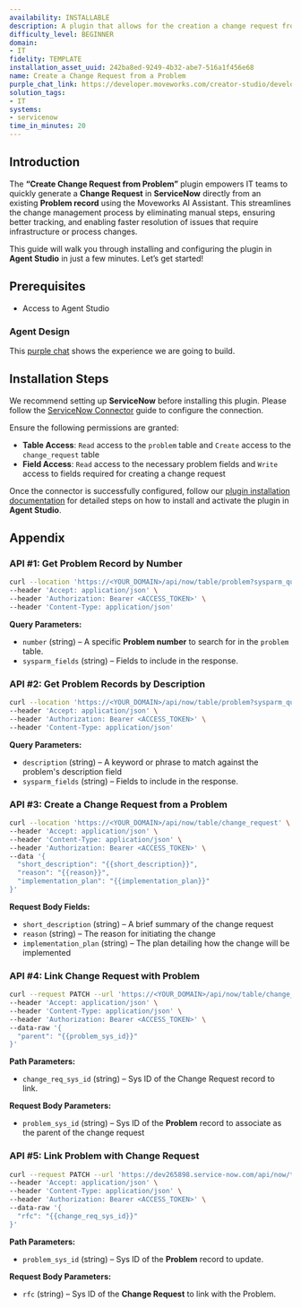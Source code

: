 ```yaml
---
availability: INSTALLABLE
description: A plugin that allows for the creation a change request from a problem.
difficulty_level: BEGINNER
domain:
- IT
fidelity: TEMPLATE
installation_asset_uuid: 242ba8ed-9249-4b32-abe7-516a1f456e68
name: Create a Change Request from a Problem
purple_chat_link: https://developer.moveworks.com/creator-studio/developer-tools/purple-chat?conversation=%7B%22startTimestamp%22%3A%2211%3A43+AM%22%2C%22messages%22%3A%5B%7B%22parts%22%3A%5B%7B%22richText%22%3A%22%3Cp%3EI+need+to+create+a+change+request+from+a+problem%3C%2Fp%3E%22%7D%5D%2C%22role%22%3A%22user%22%7D%2C%7B%22parts%22%3A%5B%7B%22richText%22%3A%22I+can+help+with+that.+Do+you+have+an+incident+number+or+a+description+of+the+problem%3F%22%7D%5D%2C%22role%22%3A%22assistant%22%7D%2C%7B%22parts%22%3A%5B%7B%22richText%22%3A%22The+problem+we%27re+having+with+email+server+outages.%22%7D%5D%2C%22role%22%3A%22user%22%7D%2C%7B%22parts%22%3A%5B%7B%22reasoningSteps%22%3A%5B%7B%22richText%22%3A%22Searching+ServiceNow+for+problems+matching+%27email+server+outages%27%22%2C%22status%22%3A%22success%22%7D%5D%7D%2C%7B%22richText%22%3A%22I+found+a+few+problems+in+%3Cb%3EServiceNow%3C%2Fb%3E+related+to+%27email+server+outages%27.+Please+select+the+correct+one%3A%22%7D%2C%7B%22buttons%22%3A%5B%7B%22buttonText%22%3A%22PRB0040192%3A+Intermittent+email+delivery+delays%22%7D%2C%7B%22buttonText%22%3A%22PRB0040188%3A+Users+unable+to+access+shared+mailboxes%22%7D%2C%7B%22buttonText%22%3A%22None+of+these%22%7D%5D%7D%5D%2C%22role%22%3A%22assistant%22%7D%2C%7B%22parts%22%3A%5B%7B%22richText%22%3A%22PRB0040192%3A+Intermittent+email+delivery+delays%22%7D%5D%2C%22role%22%3A%22user%22%7D%2C%7B%22parts%22%3A%5B%7B%22richText%22%3A%22Got+it.+I%27ll+link+this+change+request+to+problem+%3Cb%3EPRB0040192%3C%2Fb%3E.+What+is+the+reason+for+the+change+and+what+is+the+implementation+plan%3F%22%7D%5D%2C%22role%22%3A%22assistant%22%7D%2C%7B%22parts%22%3A%5B%7B%22richText%22%3A%22The+reason+is+to+increase+server+memory+to+handle+peak+load.+The+plan+is+to+schedule+a+maintenance+window+for+Saturday+at+10+PM%2C+apply+the+memory+upgrade%2C+and+monitor+performance+for+2+hours+post-change.%22%7D%5D%2C%22role%22%3A%22user%22%7D%2C%7B%22parts%22%3A%5B%7B%22richText%22%3A%22%3Cp%3EOkay%2C+I%27m+ready+to+submit+the+change+request+in+%3Cb%3EServiceNow%3C%2Fb%3E.%3C%2Fp%3E%3Cul%3E%3Cli%3E%3Cb%3EAssociated+Problem%3A%3C%2Fb%3E+PRB0040192%3C%2Fli%3E%3Cli%3E%3Cb%3EReason+for+change%3A%3C%2Fb%3E+Increase+server+memory+to+handle+peak+load.%3C%2Fli%3E%3Cli%3E%3Cb%3EImplementation+plan%3A%3C%2Fb%3E+Schedule+a+maintenance+window+for+Saturday+at+10+PM%2C+apply+the+memory+upgrade%2C+and+monitor+performance+for+2+hours+post-change.%3C%2Fli%3E%3C%2Ful%3E%3Cp%3E%3Cb%3EShall+I+proceed%3F%3C%2Fb%3E%3C%2Fp%3E%22%7D%2C%7B%22buttons%22%3A%5B%7B%22buttonText%22%3A%22Submit+Change+Request%22%2C%22style%22%3A%22filled%22%7D%2C%7B%22buttonText%22%3A%22Cancel%22%2C%22style%22%3A%22outlined%22%7D%5D%7D%5D%2C%22role%22%3A%22assistant%22%7D%2C%7B%22parts%22%3A%5B%7B%22richText%22%3A%22Submit+Change+Request%22%7D%5D%2C%22role%22%3A%22user%22%7D%2C%7B%22parts%22%3A%5B%7B%22reasoningSteps%22%3A%5B%7B%22richText%22%3A%22Creating+change+request+from+problem+PRB0040192+in+ServiceNow%22%2C%22status%22%3A%22success%22%7D%5D%7D%2C%7B%22richText%22%3A%22Done%21+I%27ve+submitted+change+request+%3Cb%3ECHG0070221%3C%2Fb%3E%2C+which+is+now+linked+to+problem+%3Cb%3EPRB0040192%3C%2Fb%3E.%22%7D%2C%7B%22citations%22%3A%5B%7B%22citationTitle%22%3A%22CHG0070221%22%2C%22connectorName%22%3A%22servicenow%22%7D%5D%7D%5D%2C%22role%22%3A%22assistant%22%2C%22showFeedbackTray%22%3Atrue%7D%5D%7D
solution_tags:
- IT
systems:
- servicenow
time_in_minutes: 20
---
```


## Introduction

The **“Create Change Request from Problem”** plugin empowers IT teams to quickly generate a **Change Request** in **ServiceNow** directly from an existing **Problem record** using the Moveworks AI Assistant. This streamlines the change management process by eliminating manual steps, ensuring better tracking, and enabling faster resolution of issues that require infrastructure or process changes.

This guide will walk you through installing and configuring the plugin in **Agent Studio** in just a few minutes. Let’s get started!

## **Prerequisites**

- Access to Agent Studio

### Agent Design

This [purple chat](https://developer.moveworks.com/creator-studio/developer-tools/purple-chat?conversation=%7B%22startTimestamp%22%3A%2211%3A43+AM%22%2C%22messages%22%3A%5B%7B%22parts%22%3A%5B%7B%22richText%22%3A%22%3Cp%3EI+need+to+create+a+change+request+from+a+problem%3C%2Fp%3E%22%7D%5D%2C%22role%22%3A%22user%22%7D%2C%7B%22parts%22%3A%5B%7B%22richText%22%3A%22I+can+help+with+that.+Do+you+have+an+incident+number+or+a+description+of+the+problem%3F%22%7D%5D%2C%22role%22%3A%22assistant%22%7D%2C%7B%22parts%22%3A%5B%7B%22richText%22%3A%22The+problem+we%27re+having+with+email+server+outages.%22%7D%5D%2C%22role%22%3A%22user%22%7D%2C%7B%22parts%22%3A%5B%7B%22reasoningSteps%22%3A%5B%7B%22richText%22%3A%22Searching+ServiceNow+for+problems+matching+%27email+server+outages%27%22%2C%22status%22%3A%22success%22%7D%5D%7D%2C%7B%22richText%22%3A%22I+found+a+few+problems+in+%3Cb%3EServiceNow%3C%2Fb%3E+related+to+%27email+server+outages%27.+Please+select+the+correct+one%3A%22%7D%2C%7B%22buttons%22%3A%5B%7B%22buttonText%22%3A%22PRB0040192%3A+Intermittent+email+delivery+delays%22%7D%2C%7B%22buttonText%22%3A%22PRB0040188%3A+Users+unable+to+access+shared+mailboxes%22%7D%2C%7B%22buttonText%22%3A%22None+of+these%22%7D%5D%7D%5D%2C%22role%22%3A%22assistant%22%7D%2C%7B%22parts%22%3A%5B%7B%22richText%22%3A%22PRB0040192%3A+Intermittent+email+delivery+delays%22%7D%5D%2C%22role%22%3A%22user%22%7D%2C%7B%22parts%22%3A%5B%7B%22richText%22%3A%22Got+it.+I%27ll+link+this+change+request+to+problem+%3Cb%3EPRB0040192%3C%2Fb%3E.+What+is+the+reason+for+the+change+and+what+is+the+implementation+plan%3F%22%7D%5D%2C%22role%22%3A%22assistant%22%7D%2C%7B%22parts%22%3A%5B%7B%22richText%22%3A%22The+reason+is+to+increase+server+memory+to+handle+peak+load.+The+plan+is+to+schedule+a+maintenance+window+for+Saturday+at+10+PM%2C+apply+the+memory+upgrade%2C+and+monitor+performance+for+2+hours+post-change.%22%7D%5D%2C%22role%22%3A%22user%22%7D%2C%7B%22parts%22%3A%5B%7B%22richText%22%3A%22%3Cp%3EOkay%2C+I%27m+ready+to+submit+the+change+request+in+%3Cb%3EServiceNow%3C%2Fb%3E.%3C%2Fp%3E%3Cul%3E%3Cli%3E%3Cb%3EAssociated+Problem%3A%3C%2Fb%3E+PRB0040192%3C%2Fli%3E%3Cli%3E%3Cb%3EReason+for+change%3A%3C%2Fb%3E+Increase+server+memory+to+handle+peak+load.%3C%2Fli%3E%3Cli%3E%3Cb%3EImplementation+plan%3A%3C%2Fb%3E+Schedule+a+maintenance+window+for+Saturday+at+10+PM%2C+apply+the+memory+upgrade%2C+and+monitor+performance+for+2+hours+post-change.%3C%2Fli%3E%3C%2Ful%3E%3Cp%3E%3Cb%3EShall+I+proceed%3F%3C%2Fb%3E%3C%2Fp%3E%22%7D%2C%7B%22buttons%22%3A%5B%7B%22buttonText%22%3A%22Submit+Change+Request%22%2C%22style%22%3A%22filled%22%7D%2C%7B%22buttonText%22%3A%22Cancel%22%2C%22style%22%3A%22outlined%22%7D%5D%7D%5D%2C%22role%22%3A%22assistant%22%7D%2C%7B%22parts%22%3A%5B%7B%22richText%22%3A%22Submit+Change+Request%22%7D%5D%2C%22role%22%3A%22user%22%7D%2C%7B%22parts%22%3A%5B%7B%22reasoningSteps%22%3A%5B%7B%22richText%22%3A%22Creating+change+request+from+problem+PRB0040192+in+ServiceNow%22%2C%22status%22%3A%22success%22%7D%5D%7D%2C%7B%22richText%22%3A%22Done%21+I%27ve+submitted+change+request+%3Cb%3ECHG0070221%3C%2Fb%3E%2C+which+is+now+linked+to+problem+%3Cb%3EPRB0040192%3C%2Fb%3E.%22%7D%2C%7B%22citations%22%3A%5B%7B%22citationTitle%22%3A%22CHG0070221%22%2C%22connectorName%22%3A%22servicenow%22%7D%5D%7D%5D%2C%22role%22%3A%22assistant%22%2C%22showFeedbackTray%22%3Atrue%7D%5D%7D) shows the experience we are going to build.

## **Installation Steps**

We recommend setting up **ServiceNow** before installing this plugin. Please follow the [ServiceNow Connector](https://developer.moveworks.com/marketplace/package/?id=servicenow&hist=home%2Cbrws#how-to-implement) guide to configure the connection.

Ensure the following permissions are granted:

- **Table Access**: `Read` access to the `problem` table and `Create` access to the `change_request` table
- **Field Access**: `Read` access to the necessary problem fields and `Write` access to fields required for creating a change request

Once the connector is successfully configured, follow our [plugin installation documentation](https://help.moveworks.com/docs/ai-agent-marketplace-installation) for detailed steps on how to install and activate the plugin in **Agent Studio**.

## **Appendix**

### API #1: Get Problem Record by Number

```bash
curl --location 'https://<YOUR_DOMAIN>/api/now/table/problem?sysparm_query=number={{problem_number}}&sysparm_fields=sys_id,number,short_description,description,state,problem_state,priority,impact,urgency,category' \
--header 'Accept: application/json' \
--header 'Authorization: Bearer <ACCESS_TOKEN>' \
--header 'Content-Type: application/json'
```

**Query Parameters:**

- `number` (string) – A specific **Problem number** to search for in the `problem` table.
- `sysparm_fields` (string) – Fields to include in the response.

### API #2: Get Problem Records by Description

```bash
curl --location 'https://<YOUR_DOMAIN>/api/now/table/problem?sysparm_query=descriptionLIKE{{description}}&sysparm_fields=sys_id,number,short_description,description,state,problem_state,priority,impact,urgency,category' \
--header 'Accept: application/json' \
--header 'Authorization: Bearer <ACCESS_TOKEN>' \
--header 'Content-Type: application/json'
```

**Query Parameters:**

- `description` (string) – A keyword or phrase to match against the problem's description field
- `sysparm_fields` (string) – Fields to include in the response.

### API #3: Create a Change Request from a Problem

```bash
curl --location 'https://<YOUR_DOMAIN>/api/now/table/change_request' \
--header 'Accept: application/json' \
--header 'Content-Type: application/json' \
--header 'Authorization: Bearer <ACCESS_TOKEN>' \
--data '{
  "short_description": "{{short_description}}",
  "reason": "{{reason}}",
  "implementation_plan": "{{implementation_plan}}"
}'
```

**Request Body Fields:**

- `short_description` (string) – A brief summary of the change request
- `reason` (string) – The reason for initiating the change
- `implementation_plan` (string) – The plan detailing how the change will be implemented

### **API #4: Link Change Request with Problem**

```bash
curl --request PATCH --url 'https://<YOUR_DOMAIN>/api/now/table/change_request/{{change_req_sys_id}}' \
--header 'Accept: application/json' \
--header 'Content-Type: application/json' \
--header 'Authorization: Bearer <ACCESS_TOKEN>' \
--data-raw '{
  "parent": "{{problem_sys_id}}"
}'
```

**Path Parameters:**

- `change_req_sys_id` (string) – Sys ID of the Change Request record to link.

**Request Body Parameters:**

- `problem_sys_id` (string) – Sys ID of the **Problem** record to associate as the parent of the change request

### API #5: Link Problem with Change Request

```bash
curl --request PATCH --url 'https://dev265898.service-now.com/api/now/table/problem/{{problem_sys_id}}' \
--header 'Accept: application/json' \
--header 'Content-Type: application/json' \
--header 'Authorization: Bearer <ACCESS_TOKEN>' \
--data-raw '{
  "rfc": "{{change_req_sys_id}}"
}'
```

**Path Parameters:**

- `problem_sys_id` (string) – Sys ID of the **Problem** record to update.

**Request Body Parameters:**

- `rfc` (string) – Sys ID of the **Change Request** to link with the Problem.